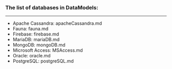 ### The list of databases in DataModels:
___
* Apache Cassandra: apacheCassandra.md
* Fauna: fauna.md
* Firebase: firebase.md
* MariaDB: mariaDB.md
* MongoDB: mongoDB.md
* Microsoft Access: MSAccess.md
* Oracle: oracle.md
* PostgreSQL: postgreSQL.md
